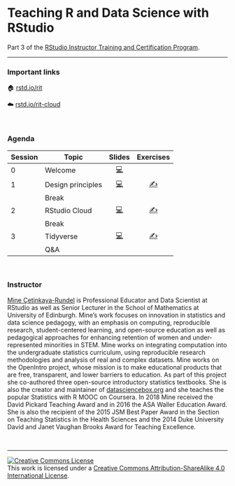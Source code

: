 
# Teaching R and Data Science with RStudio

Part 3 of the [RStudio Instructor Training and Certification
Program](https://education.rstudio.com/trainers).

-----

### Important links

🏠 [rstd.io/rit](https://rstd.io/rit)

☁️ [rstd.io/rit-cloud](https://rstd.io/rit-cloud)

<br>

### Agenda

| Session | Topic             |                                                      Slides                                                      |                                                 Exercises                                                 |
| ------- | ----------------- | :--------------------------------------------------------------------------------------------------------------: | :-------------------------------------------------------------------------------------------------------: |
| 0       | Welcome           |           [💻](https://rstudio-education.github.io/instructor-training/slides/0-welcome/0-welcome.html)           |                                                                                                           |
| 1       | Design principles | [💻](https://rstudio-education.github.io/instructor-training/slides/1-design-principles/1-design-principles.html) | [✍️](https://github.com/rstudio-education/instructor-training/tree/master/exercises/1-design-principles/) |
|         | Break             |                                                                                                                  |                                                                                                           |
| 2       | RStudio Cloud     |     [💻](https://rstudio-education.github.io/instructor-training/slides/2-rstudio-cloud/2-rstudio-cloud.html)     |   [✍️](https://github.com/rstudio-education/instructor-training/tree/master/exercises/2-rstudio-cloud)    |
|         | Break             |                                                                                                                  |                                                                                                           |
| 3       | Tidyverse         | [💻](\(https://rstudio-education.github.io/instructor-training/slides/3-teach-tidyverse/3-teach-tidyverse.html\)) |  [✍️](https://github.com/rstudio-education/instructor-training/tree/master/exercises/3-teach-tidyverse/)  |
|         | Q\&A              |                                                                                                                  |                                                                                                           |

<br>

### Instructor

[Mine Çetinkaya-Rundel](http://mine-cr.com/) is Professional Educator
and Data Scientist at RStudio as well as Senior Lecturer in the School
of Mathematics at University of Edinburgh. Mine’s work focuses on
innovation in statistics and data science pedagogy, with an emphasis on
computing, reproducible research, student-centered learning, and
open-source education as well as pedagogical approaches for enhancing
retention of women and under-represented minorities in STEM. Mine works
on integrating computation into the undergraduate statistics curriculum,
using reproducible research methodologies and analysis of real and
complex datasets. Mine works on the OpenIntro project, whose mission is
to make educational products that are free, transparent, and lower
barriers to education. As part of this project she co-authored three
open-source introductory statistics textbooks. She is also the creator
and maintainer of [datasciencebox.org](https://datasciencebox.org/) and
she teaches the popular Statistics with R MOOC on Coursera. In 2018 Mine
received the David Pickard Teaching Award and in 2016 the ASA Waller
Education Award. She is also the recipient of the 2015 JSM Best Paper
Award in the Section on Teaching Statistics in the Health Sciences and
the 2014 Duke University David and Janet Vaughan Brooks Award for
Teaching Excellence.

<br>

-----

<a rel="license" href="http://creativecommons.org/licenses/by-sa/4.0/"><img alt="Creative Commons License" style="border-width:0" src="https://i.creativecommons.org/l/by-sa/4.0/88x31.png" /></a><br />This
work is licensed under a [Creative Commons Attribution-ShareAlike 4.0
International License](LICENSE.md).
